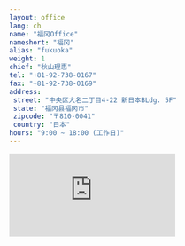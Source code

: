```yaml
---
layout: office
lang: ch
name: "福冈Office"
nameshort: "福冈"
alias: "fukuoka"
weight: 1
chief: "秋山理惠"
tel: "+81-92-738-0167"
fax: "+81-92-738-0169"
address:
 street: "中央区大名二丁目4-22 新日本BLdg. 5F"
 state: "福冈县福冈市"
 zipcode: "〒810-0041"
 country: "日本"
hours: "9:00 ~ 18:00 (工作日)"
---
```


<iframe src="https://www.google.com/maps/embed?pb=!1m14!1m8!1m3!1d3323.7066521525735!2d130.389181!3d33.586965!3m2!1i1024!2i768!4f13.1!3m3!1m2!1s0x354191877a3242d1%3A0x2069380b9fec3edd!2zSmFwYW4sIOOAkjgxMC0wMDQxIEZ1a3Vva2Eta2VuLCBGdWt1b2thLXNoaSwgQ2jFq8WNLWt1LCBEYWltecWNLCAyIENob21l4oiSNOKIkjIyLCDmlrDml6XmnKzjg5Pjg6s!5e0!3m2!1sen!2sjp!4v1474153516760" frameborder="0" style="border:0" allowfullscreen class="center-block googlemap"></iframe>
